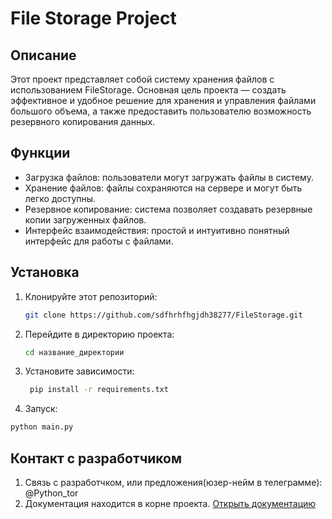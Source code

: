 # File Storage Project

## Описание

Этот проект представляет собой систему хранения файлов с использованием FileStorage. Основная цель проекта — создать
эффективное и удобное решение для хранения и управления файлами большого объема, а также предоставить пользователю
возможность резервного копирования данных.

## Функции

- Загрузка файлов: пользователи могут загружать файлы в систему.
- Хранение файлов: файлы сохраняются на сервере и могут быть легко доступны.
- Резервное копирование: система позволяет создавать резервные копии загруженных файлов.
- Интерфейс взаимодействия: простой и интуитивно понятный интерфейс для работы с файлами.

## Установка

1. Клонируйте этот репозиторий:

   ```bash
   git clone https://github.com/sdfhrhfhgjdh38277/FileStorage.git
2. Перейдите в директорию проекта:
    ```bash
   cd название_директории
3. Установите зависимости:
   ```bash
    pip install -r requirements.txt

4. Запуск:

  ```bash
  python main.py
  ```

## Контакт с разработчиком

1. Связь с разработчком, или предложения(юзер-нейм в телеграмме): @Python_tor
2. Документация находится в корне проекта. [Открыть документацию](FLS_Project_Documentation_Russian_lang.docx)
